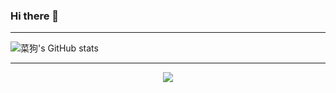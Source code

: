 ### Hi there 👋

<!--
**Dieshesdog/Dieshesdog** is a ✨ _special_ ✨ repository because its `README.md` (this file) appears on your GitHub profile.

Here are some ideas to get you started:

- 🔭 I’m currently working on ...
- 🌱 I’m currently learning ...
- 👯 I’m looking to collaborate on ...
- 🤔 I’m looking for help with ...
- 💬 Ask me about ...
- 📫 How to reach me: ...
- 😄 Pronouns: ...
- ⚡ Fun fact: ...
-->
---
<!-- 
![Metrics](https://metrics.lecoq.io/Dishesdog?template=classic&config.timezone=Asia%2FShanghai)
 -->

<!-- 
![Dishesdog's Most used languages](https://github-readme-stats.vercel.app/api/top-langs/?username=Dishesdog&layout=compact&hide_border=true&langs_count=10) -->


![菜狗's GitHub stats](https://github-readme-stats-qniyov4vc-dishesdog.vercel.app/api?username=Dishesdog&show_icons=true&include_all_commits=true&count_private=true&theme=solarized-light)

<!-- 
![Top Langs](https://github-readme-stats-qniyov4vc-dishesdog.vercel.app/api/top-langs/?username=Dishesdog&langs_count=8&theme=solarized-light) -->
<!-- 
<a href="https://github.com/Dishesdog">
  <img align="center" alt="Top Langs" src="https://github-readme-stats.vercel.app/api/top-langs/?username=Dishesdog&layout=compact" />
</a> -->

---
<p align="center">
    <img src="https://badges.toozhao.com/badges/01FGAZ5J37PNJW115GMYEGDASM/blue.svg" />
</p>
